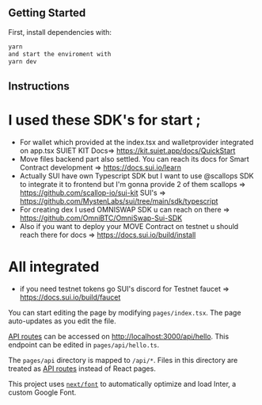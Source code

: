 
## Getting Started

First, install dependencies with:

```bash
yarn
and start the enviroment with 
yarn dev
```
## Instructions
# I used these SDK's for start ;
- For wallet which provided at the index.tsx and walletprovider integrated on app.tsx SUIET KIT  Docs=> https://kit.suiet.app/docs/QuickStart
- Move files backend part also settled. You can reach its docs for Smart Contract development => https://docs.sui.io/learn
- Actually SUI have own Typescript SDK but I want to use @scallops SDK to integrate it to frontend but I'm gonna provide 2 of them scallops => https://github.com/scallop-io/sui-kit SUI's => https://github.com/MystenLabs/sui/tree/main/sdk/typescript
- For creating dex I used OMNISWAP SDK u can reach on there => https://github.com/OmniBTC/OmniSwap-Sui-SDK
- Also if you want to deploy your MOVE Contract on testnet u should reach there for docs => https://docs.sui.io/build/install

# All integrated 
- if you need testnet tokens go SUI's discord for Testnet faucet => https://docs.sui.io/build/faucet


You can start editing the page by modifying `pages/index.tsx`. The page auto-updates as you edit the file.

[API routes](https://nextjs.org/docs/api-routes/introduction) can be accessed on [http://localhost:3000/api/hello](http://localhost:3000/api/hello). This endpoint can be edited in `pages/api/hello.ts`.

The `pages/api` directory is mapped to `/api/*`. Files in this directory are treated as [API routes](https://nextjs.org/docs/api-routes/introduction) instead of React pages.

This project uses [`next/font`](https://nextjs.org/docs/basic-features/font-optimization) to automatically optimize and load Inter, a custom Google Font.





